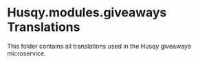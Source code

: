 # Husqy.modules.giveaways Translations

This folder contains all translations used in the Husqy giveaways microservice.
